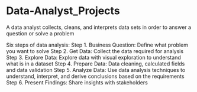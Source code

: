 # Data-Analyst_Projects

A data analyst collects, cleans, and interprets data sets in order to answer a question or solve a problem

Six steps of data analysis:
Step 1. Business Question: Define what problem you want to solve
Step 2. Get Data: Collect the data required for analysis
Step 3. Explore Data: Explore data with visual exploration to understand what is in a dataset
Step 4. Prepare Data: Data cleaning, calculated fields and data validation
Step 5. Analyze Data: Use data analysis techniques to understand, interpret, and derive conclusions based on the requirements
Step 6. Present Findings: Share insights with stakeholders
